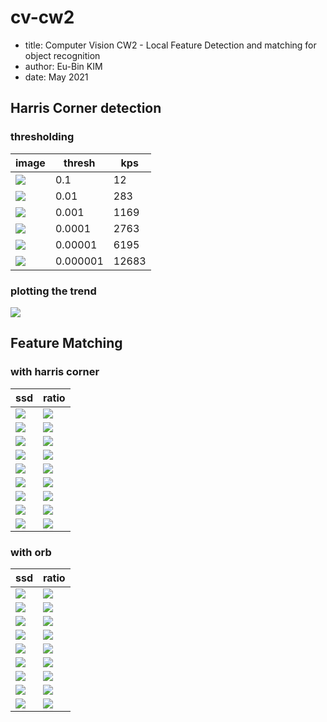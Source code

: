 # cv-cw2
- title: Computer Vision CW2 - Local Feature Detection and matching for object recognition
- author:  Eu-Bin KIM
- date: May 2021

## Harris Corner detection

### thresholding
image | thresh | kps
--- | --- | ---
![](.logs_images/ed5ab0c1.png) | 0.1 | 12
![](.logs_images/009de12b.png) | 0.01 | 283
![](.logs_images/a62272ab.png) | 0.001 | 1169
![](.logs_images/b12271ae.png) | 0.0001 | 2763
![](.logs_images/175b00bf.png) | 0.00001 | 6195
![](.logs_images/35c8c4bd.png) | 0.000001 | 12683


### plotting the trend
![](.report_images/627a4247.png)


## Feature Matching

### with harris corner

ssd | ratio
--- | ---
![](.logs_images/810530a3.png) |![](.logs_images/f75eef27.png)
![](.logs_images/9bd44f15.png) | ![](.logs_images/0023038d.png)
![](.logs_images/59e0a250.png) | ![](.logs_images/76abf955.png)
![](.logs_images/607b2d59.png) | ![](.logs_images/7a7c5351.png)
![](.logs_images/d66437a5.png) |![](.logs_images/c65430b4.png)
![](.logs_images/cffe1d92.png) |![](.logs_images/dbd0c378.png)
![](.logs_images/0e980062.png) | ![](.logs_images/6b7759e4.png)
![](.logs_images/fcf9feb6.png) |![](.logs_images/f6679664.png)
![](.logs_images/d6eb7696.png) | ![](.logs_images/9d8a512a.png)



### with orb


ssd | ratio
--- | ---
![](.logs_images/7b2540ce.png) | ![](.logs_images/cd9953a2.png)
![](.logs_images/70efa83c.png) | ![](.logs_images/dd05ba3b.png)
![](.logs_images/3b0762f5.png) | ![](.logs_images/4b0fb639.png)
![](.logs_images/cf8196b2.png) | ![](.logs_images/2765a6ca.png)
![](.logs_images/693c9934.png) | ![](.logs_images/e92a03a0.png)
![](.logs_images/88cdca1f.png) | ![](.logs_images/1d7911c2.png)
![](.logs_images/628e6c6d.png) | ![](.logs_images/5b45cd3b.png)
![](.logs_images/15635b4b.png) | ![](.logs_images/87cc68ca.png)
![](.logs_images/67047781.png) | ![](.logs_images/dba42e5d.png)